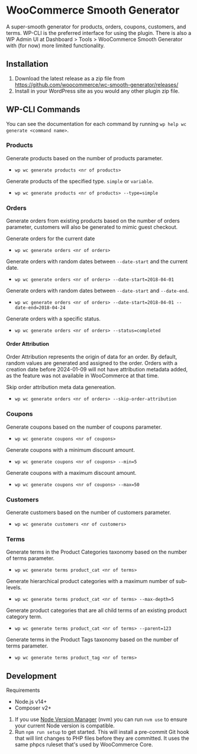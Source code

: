 # WooCommerce Smooth Generator
A super-smooth generator for products, orders, coupons, customers, and terms. WP-CLI is the preferred interface for using the plugin. There is also a WP Admin UI at Dashboard > Tools > WooCommerce Smooth Generator with (for now) more limited functionality.

## Installation

1. Download the latest release as a zip file from https://github.com/woocommerce/wc-smooth-generator/releases/
1. Install in your WordPress site as you would any other plugin zip file.

## WP-CLI Commands

You can see the documentation for each command by running `wp help wc generate <command name>`.

### Products

Generate products based on the number of products parameter.
- `wp wc generate products <nr of products>`

Generate products of the specified type. `simple` or `variable`.
- `wp wc generate products <nr of products> --type=simple`

### Orders

Generate orders from existing products based on the number of orders parameter, customers will also be generated to mimic guest checkout.

Generate orders for the current date
- `wp wc generate orders <nr of orders>`

Generate orders with random dates between `--date-start` and the current date.
- `wp wc generate orders <nr of orders> --date-start=2018-04-01`

Generate orders with random dates between `--date-start` and `--date-end`.
- `wp wc generate orders <nr of orders> --date-start=2018-04-01 --date-end=2018-04-24`

Generate orders with a specific status.
- `wp wc generate orders <nr of orders> --status=completed`

#### Order Attribution

Order Attribution represents the origin of data for an order. By default, random values are generated and assigned to the order. Orders with a creation date before 2024-01-09 will not have attribution metadata added, as the feature was not available in WooCommerce at that time.

Skip order attribution meta data genereation.
- `wp wc generate orders <nr of orders> --skip-order-attribution`

### Coupons

Generate coupons based on the number of coupons parameter.
- `wp wc generate coupons <nr of coupons>`

Generate coupons with a minimum discount amount.
- `wp wc generate coupons <nr of coupons> --min=5`

Generate coupons with a maximum discount amount.
- `wp wc generate coupons <nr of coupons> --max=50`

### Customers

Generate customers based on the number of customers parameter.
- `wp wc generate customers <nr of customers>`

### Terms

Generate terms in the Product Categories taxonomy based on the number of terms parameter.
- `wp wc generate terms product_cat <nr of terms>`

Generate hierarchical product categories with a maximum number of sub-levels.
- `wp wc generate terms product_cat <nr of terms> --max-depth=5`

Generate product categories that are all child terms of an existing product category term.
- `wp wc generate terms product_cat <nr of terms> --parent=123`

Generate terms in the Product Tags taxonomy based on the number of terms parameter.
- `wp wc generate terms product_tag <nr of terms>`

## Development

Requirements

* Node.js v14+
* Composer v2+

1. If you use [Node Version Manager](https://github.com/nvm-sh/nvm) (nvm) you can run `nvm use` to ensure your current Node version is compatible.
1. Run `npm run setup` to get started. This will install a pre-commit Git hook that will lint changes to PHP files before they are committed. It uses the same phpcs ruleset that's used by WooCommerce Core.
